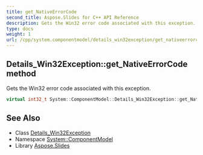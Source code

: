 ```yaml
---
title: get_NativeErrorCode
second_title: Aspose.Slides for C++ API Reference
description: Gets the Win32 error code associated with this exception.
type: docs
weight: 1
url: /cpp/system.componentmodel/details_win32exception/get_nativeerrorcode/
---
```

## Details_Win32Exception::get_NativeErrorCode method


Gets the Win32 error code associated with this exception.

```cpp
virtual int32_t System::ComponentModel::Details_Win32Exception::get_NativeErrorCode() const
```

## See Also

* Class [Details_Win32Exception](../)
* Namespace [System::ComponentModel](../../)
* Library [Aspose.Slides](../../../)
